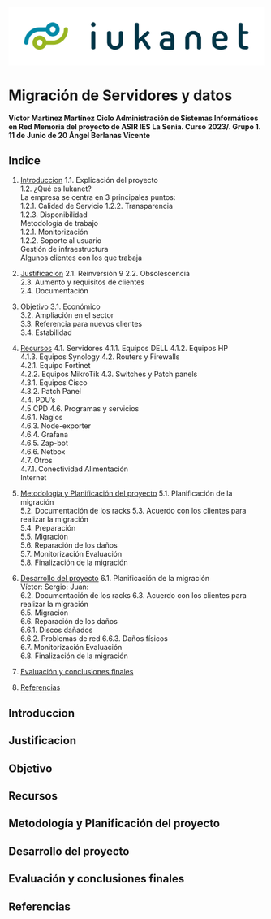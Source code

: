 
![](./img/iukanet-logo.png)

# Migración de Servidores y datos

**Víctor Martínez Martínez
Ciclo Administración de Sistemas Informáticos en Red
Memoria del proyecto de ASIR
IES La Senia. Curso 2023/. Grupo 1. 11 de Junio de 20
Ángel Berlanas Vicente**

## Indice
1. [Introduccion](#introduccion)
1.1. Explicación del proyecto	
1.2. ¿Qué es Iukanet?	
La empresa se centra en 3 principales puntos:	
1.2.1. Calidad de Servicio
1.2.2. Transparencia	
1.2.3. Disponibilidad	
Metodología de trabajo	
1.2.1. Monitorización	
1.2.2. Soporte al usuario	
Gestión de infraestructura	
Algunos clientes con los que trabaja

2. [Justificacion](#justificacion)
2.1. Reinversión	9
2.2. Obsolescencia	
2.3. Aumento y requisitos de clientes	
2.4. Documentación

3. [Objetivo](#objetivo)
3.1. Económico	
3.2. Ampliación en el sector	
3.3. Referencia para nuevos clientes	
3.4. Estabilidad	

4. [Recursos](#recursos)
4.1. Servidores	
4.1.1. Equipos DELL	
4.1.2. Equipos HP	
4.1.3. Equipos Synology	
4.2. Routers y Firewalls	
4.2.1. Equipo Fortinet	
4.2.2. Equipos MikroTik	
4.3. Switches y Patch panels	
4.3.1. Equipos Cisco	
4.3.2. Patch Panel	
4.4. PDU’s	
4.5 CPD	
4.6. Programas y servicios	
4.6.1. Nagios	
4.6.3. Node-exporter	
4.6.4. Grafana	
4.6.5. Zap-bot	
4.6.6. Netbox	
4.7. Otros	
4.7.1. Conectividad	
Alimentación	
Internet


5. [Metodología y Planificación del proyecto](#metodología-y-planificación-del-proyecto)
5.1. Planificación de la migración	
5.2. Documentación de los racks	
5.3. Acuerdo con los clientes para realizar la migración	
5.4. Preparación	
5.5. Migración	
5.6. Reparación de los daños	
5.7. Monitorización Evaluación	
5.8. Finalización de la migración

6. [Desarrollo del proyecto](#desarrollo-del-proyecto)
6.1. Planificación de la migración	
Víctor:	
Sergio:	
Juan:	
6.2. Documentación de los racks	
6.3. Acuerdo con los clientes para realizar la migración	
6.5. Migración	
6.6. Reparación de los daños	
6.6.1. Discos dañados	
6.6.2. Problemas de red	
6.6.3. Daños físicos	
6.7. Monitorización Evaluación	
6.8. Finalización de la migración

7. [Evaluación y conclusiones finales](#evaluación-y-conclusiones-finales)
8. [Referencias](#referencias)

## Introduccion
## Justificacion
## Objetivo
## Recursos
## Metodología y Planificación del proyecto
## Desarrollo del proyecto
## Evaluación y conclusiones finales
## Referencias
